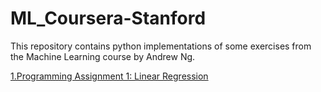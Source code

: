 # ML_Coursera-Stanford
<P>This repository contains python implementations of some exercises from the Machine Learning course by Andrew Ng.<P>
  
<A href='https://nbviewer.jupyter.org/github/JohanSamir/ML_Coursera-Stanford/blob/master/1.%20Programming%20Assignment_Linear%20Regression.ipynb'>1.Programming Assignment 1: Linear Regression</A><BR>
  
  
  
